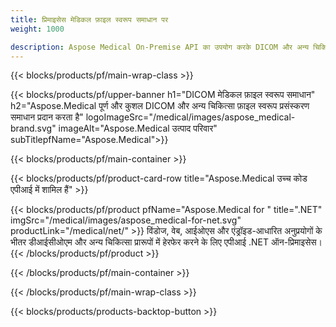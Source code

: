 ```yaml
---
title: प्रिमाइसेस मेडिकल फ़ाइल स्वरूप समाधान पर 
weight: 1000

description: Aspose Medical On-Premise API का उपयोग करके DICOM और अन्य चिकित्सा प्रारूप प्रसंस्करण अनुप्रयोग बनाएं
---
```


{{< blocks/products/pf/main-wrap-class >}}

{{< blocks/products/pf/upper-banner h1="DICOM मेडिकल फ़ाइल स्वरूप समाधान" h2="Aspose.Medical पूर्ण और कुशल DICOM और अन्य चिकित्सा फ़ाइल स्वरूप प्रसंस्करण समाधान प्रदान करता है" logoImageSrc="/medical/images/aspose_medical-brand.svg" imageAlt="Aspose.Medical उत्पाद परिवार" subTitlepfName="Aspose.Medical">}}

{{< blocks/products/pf/main-container >}}

{{< blocks/products/pf/product-card-row title="Aspose.Medical उच्च कोड एपीआई में शामिल हैं" >}}

{{< blocks/products/pf/product pfName="Aspose.Medical for " title=".NET" imgSrc="/medical/images/aspose_medical-for-net.svg" productLink="/medical/net/" >}}
विंडोज, वेब, आईओएस और एंड्रॉइड-आधारित अनुप्रयोगों के भीतर डीआईसीओएम और अन्य चिकित्सा प्रारूपों में हेरफेर करने के लिए एपीआई .NET ऑन-प्रिमाइसेस।
{{< /blocks/products/pf/product >}}

{{< /blocks/products/pf/main-container >}}

{{< /blocks/products/pf/main-wrap-class >}}

{{< blocks/products/products-backtop-button >}}